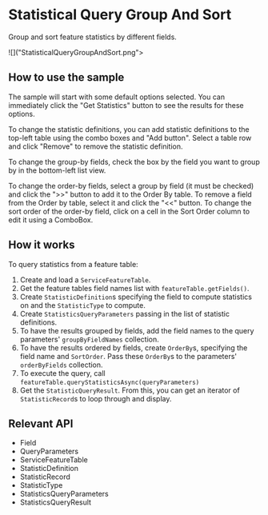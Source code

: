 # Statistical Query Group And Sort

Group and sort feature statistics by different fields.

![]("StatisticalQueryGroupAndSort.png">

## How to use the sample

The sample will start with some default options selected. You can immediately click the "Get Statistics" button to
 see the results for these options.

To change the statistic definitions, you can add statistic definitions to the top-left table using the combo boxes 
and "Add button". Select a table row and click "Remove" to remove the statistic definition.

To change the group-by fields, check the box by the field you want to group by in the bottom-left list view.

To change the order-by fields, select a group by field (it must be checked) and click the ">>" button to add it to
 the Order By table. To remove a field from the Order by table, select it and click the "<<" button. To change the 
 sort order of the order-by field, click on a cell in the Sort Order column to edit it using a ComboBox.
 
 ## How it works
 
 To query statistics from a feature table:
 
 
  1. Create and load a `ServiceFeatureTable`.
  2. Get the feature tables field names list with `featureTable.getFields()`.
  3. Create `StatisticDefinition`s specifying the field to compute statistics on and the 
  `StatisticType` to compute.
  4. Create `StatisticsQueryParameters` passing in the list of statistic definitions.
  5. To have the results grouped by fields, add the field names to the query parameters' 
  `groupByFieldNames` collection.
  6. To have the results ordered by fields, create `OrderBy`s, specifying the field name and 
  `SortOrder`. Pass these `OrderBy`s to the parameters' `orderByFields` 
  collection.
  7. To execute the query, call `featureTable.queryStatisticsAsync(queryParameters)`
  8. Get the `StatisticQueryResult`. From this, you can get an iterator of 
  `StatisticRecord`s to loop through and display.
 
 
 ## Relevant API
 
 
  * Field
  * QueryParameters
  * ServiceFeatureTable
  * StatisticDefinition
  * StatisticRecord
  * StatisticType
  * StatisticsQueryParameters
  * StatisticsQueryResult
 
